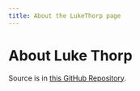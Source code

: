 ```yaml
---
title: About the LukeThorp page
---
```


# About Luke Thorp

Source is in [this GitHub Repository](https://github.com/LukeThorp/LukeThorp.github.io).

